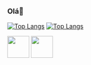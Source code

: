 ### Olá👋

<!--
**kdugaspar/kdugaspar** is a ✨ _special_ ✨ repository because its `README.md` (this file) appears on your GitHub profile.

Here are some ideas to get you started:

- 🔭 I’m currently working on ...
- 🌱 I’m currently learning ...
- 👯 I’m looking to collaborate on ...
- 🤔 I’m looking for help with ...
- 💬 Ask me about ...
- 📫 How to reach me: ...
- 😄 Pronouns: ...
- ⚡ Fun fact: ...
-->
<html>

[![Top Langs](https://github-readme-stats.vercel.app/api/top-langs/?username=kdugaspar&layout=compact)](https://github.com/anuraghazra/github-readme-stats)
[![Top Langs](https://github-readme-stats.vercel.app/api/top-langs/?username=kdugaspar&layout=compact)](https://github.com/anuraghazra/github-readme-stats)

<section>
<img style="width: 50px;" src="https://cdn.jsdelivr.net/gh/devicons/devicon/icons/html5/html5-original.svg" />
<img style="width: 50px;" src="https://cdn.jsdelivr.net/gh/devicons/devicon/icons/css3/css3-original.svg" />
</section>
          
</html>
